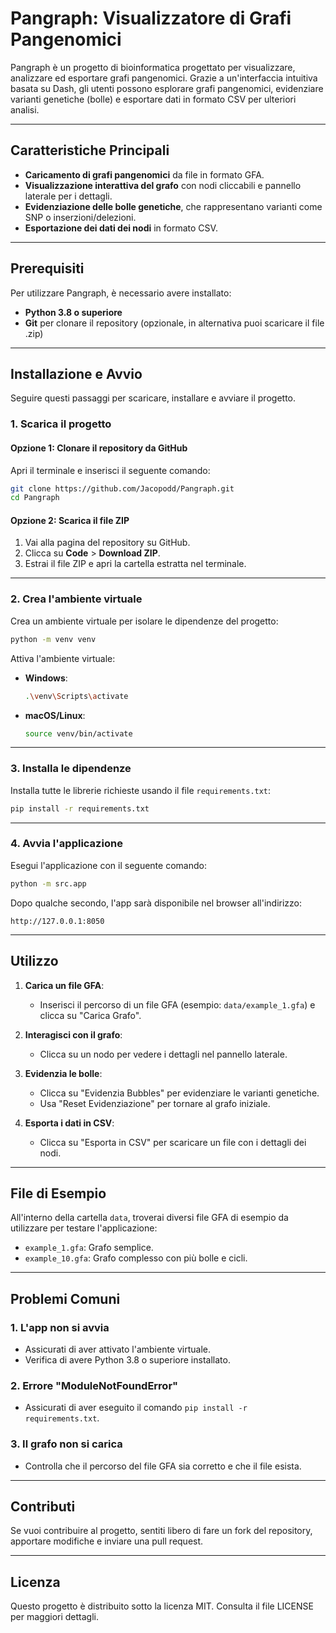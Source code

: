 # Pangraph: Visualizzatore di Grafi Pangenomici

Pangraph è un progetto di bioinformatica progettato per visualizzare, analizzare ed esportare grafi pangenomici. Grazie a un'interfaccia intuitiva basata su Dash, gli utenti possono esplorare grafi pangenomici, evidenziare varianti genetiche (bolle) e esportare dati in formato CSV per ulteriori analisi.

---

## Caratteristiche Principali
- **Caricamento di grafi pangenomici** da file in formato GFA.
- **Visualizzazione interattiva del grafo** con nodi cliccabili e pannello laterale per i dettagli.
- **Evidenziazione delle bolle genetiche**, che rappresentano varianti come SNP o inserzioni/delezioni.
- **Esportazione dei dati dei nodi** in formato CSV.

---

## Prerequisiti
Per utilizzare Pangraph, è necessario avere installato:
- **Python 3.8 o superiore**
- **Git** per clonare il repository (opzionale, in alternativa puoi scaricare il file .zip)

---

## Installazione e Avvio

Seguire questi passaggi per scaricare, installare e avviare il progetto.

### 1. Scarica il progetto
#### Opzione 1: Clonare il repository da GitHub
Apri il terminale e inserisci il seguente comando:
```bash
git clone https://github.com/Jacopodd/Pangraph.git
cd Pangraph
```

#### Opzione 2: Scarica il file ZIP
1. Vai alla pagina del repository su GitHub.
2. Clicca su **Code** > **Download ZIP**.
3. Estrai il file ZIP e apri la cartella estratta nel terminale.

---

### 2. Crea l'ambiente virtuale
Crea un ambiente virtuale per isolare le dipendenze del progetto:
```bash
python -m venv venv
```

Attiva l'ambiente virtuale:
- **Windows**:
  ```bash
  .\venv\Scripts\activate
  ```
- **macOS/Linux**:
  ```bash
  source venv/bin/activate
  ```

---

### 3. Installa le dipendenze
Installa tutte le librerie richieste usando il file `requirements.txt`:
```bash
pip install -r requirements.txt
```

---

### 4. Avvia l'applicazione
Esegui l'applicazione con il seguente comando:
```bash
python -m src.app
```

Dopo qualche secondo, l'app sarà disponibile nel browser all'indirizzo:
```
http://127.0.0.1:8050
```

---

## Utilizzo

1. **Carica un file GFA**:
   - Inserisci il percorso di un file GFA (esempio: `data/example_1.gfa`) e clicca su "Carica Grafo".

2. **Interagisci con il grafo**:
   - Clicca su un nodo per vedere i dettagli nel pannello laterale.

3. **Evidenzia le bolle**:
   - Clicca su "Evidenzia Bubbles" per evidenziare le varianti genetiche.
   - Usa "Reset Evidenziazione" per tornare al grafo iniziale.

4. **Esporta i dati in CSV**:
   - Clicca su "Esporta in CSV" per scaricare un file con i dettagli dei nodi.

---

## File di Esempio
All'interno della cartella `data`, troverai diversi file GFA di esempio da utilizzare per testare l'applicazione:
- `example_1.gfa`: Grafo semplice.
- `example_10.gfa`: Grafo complesso con più bolle e cicli.

---

## Problemi Comuni

### 1. L'app non si avvia
- Assicurati di aver attivato l'ambiente virtuale.
- Verifica di avere Python 3.8 o superiore installato.

### 2. Errore "ModuleNotFoundError"
- Assicurati di aver eseguito il comando `pip install -r requirements.txt`.

### 3. Il grafo non si carica
- Controlla che il percorso del file GFA sia corretto e che il file esista.

---

## Contributi
Se vuoi contribuire al progetto, sentiti libero di fare un fork del repository, apportare modifiche e inviare una pull request.

---

## Licenza
Questo progetto è distribuito sotto la licenza MIT. Consulta il file LICENSE per maggiori dettagli.


